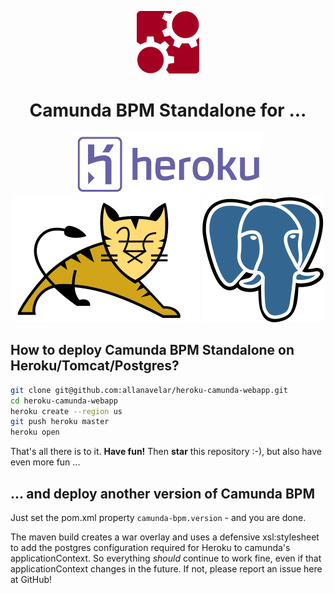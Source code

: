 <p align="center">
    <img src=".github/images/camunda.png" alt="camunda" title="camunda"/>
    <h1 align="center">Camunda BPM Standalone for ...</h1>
</p>

<p align="center">
    <a href="http://www.heroku.com" target="_blank">
        <img src=".github/images/heroku.png" alt="heroku" title="heroku"/></a>
    <a href="http://tomcat.apache.org" target="_blank">
        <img src=".github/images/tomcat.svg?" alt="tomcat" title="tomcat"/></a>
    <a href="http://www.postgresql.org" target="_blank">
        <img src=".github/images/postgresql.svg?" alt="postgresql" title="postgresql"/></a>
</p>

## How to deploy Camunda BPM Standalone on Heroku/Tomcat/Postgres?

```bash
git clone git@github.com:allanavelar/heroku-camunda-webapp.git
cd heroku-camunda-webapp
heroku create --region us
git push heroku master
heroku open
```

That's all there is to it. **Have fun!** Then **star** this repository :-), but also have even more fun ...

## ... and deploy another version of Camunda BPM

Just set the pom.xml property `camunda-bpm.version` - and you are done.

The maven build creates a war overlay and uses a defensive xsl:stylesheet to add the postgres configuration required for Heroku to camunda's applicationContext. So everything *should* continue to work fine, even if that applicationContext changes in the future. If not, please report an issue here at GitHub!
